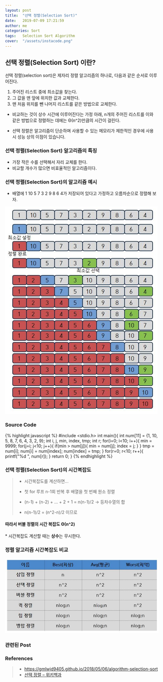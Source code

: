 ```yaml
---
layout: post
title:  "선택 정렬(Selection Sort)"
date:   2019-07-09 17:21:59
author: me
categories: Sort
tags:	Selection Sort Algorithm
cover:  "/assets/instacode.png"
---
```


## 선택 정렬(Selection Sort) 이란?
선택 정렬(selection sort)은 제자리 정렬 알고리즘의 하나로, 다음과 같은 순서로 이루어진다.

1. 주어진 리스트 중에 최소값을 찾는다.
2. 그 값을 맨 앞에 위치한 값과 교체한다.
3. 맨 처음 위치를 뺀 나머지 리스트를 같은 방법으로 교체한다.

* 비교하는 것이 상수 시간에 이루어진다는 가정 아래, n개의 주어진 리스트를 이와 같은 방법으로 정렬하는 데에는 Θ(n^2)만큼의 시간이 걸린다.

* 선택 정렬은 알고리즘이 단순하며 사용할 수 있는 메모리가 제한적인 경우에 사용 시 성능 상의 이점이 있습니다.


### 선택 정렬(Selection  Sort) 알고리즘의 특징
* 가장 작은 수를 선택해서 자리 교체를 한다.
* 비교할 개수가 많으면 비효율적인 알고리즘이다.


### 선택 정렬(Selection Sort)의 알고리즘 예시
* 배열에 1 10 5 7 3 2 9 8 6 4가 저장되어 있다고 가정하고 오름차순으로 정렬해 보자.


<a href="/assets/images/sort/selectionsort.JPG" data-lightbox="falcon9-large" data-title="Check out the image">
  <img src="/assets/images/sort/selectionsort.JPG" title="Check out the image">
</a>


### Source Code
{% highlight javascript %}
#include <stdio.h>
int main(){
	int num[11] = {1, 10, 5, 8, 7, 6, 4, 3, 2, 9};
	int i, j, min, index, tmp;
	int r;
	for(i=0; i<10; i++){
		min = 9999;
		for(j=i; j<10; j++){
			if(min > num[j]){
				min = num[j];
				index = j;
			}
		}
		tmp = num[i];
		num[i] = num[index];
		num[index] = tmp;
	}
	for(r=0; r<10; r++){
		printf("%d ", num[r]);
	}
	return 0;
}
{% endhighlight %}


### 선택 정렬(Selection  Sort)의 시간복잡도
>
> * 시간복잡도를 계산하면...
> * 첫 for 루프 n-1회 반복 후 배열을 첫 번째 원소 정렬
> * (n-1) + (n-2) + ... + 2 + 1 = n(n-1)/2 -> 등차수열의 합
> 
> 
> * n(n-1)/2 = (n^2-n)/2 이므로 
<h4>따라서 버블 정렬의 시간 복잡도 Θ(n^2)</h4>
  * 시간복잡도 계산할 때는 <strong>상수</strong>는 무시한다.



### 정렬 알고리즘 시간복잡도 비교
<a href="/assets/images/sort/sorting_bigo_comp.JPG" data-lightbox="falcon9-large" data-title="Check out the image">
  <img src="/assets/images/sort/sorting_bigo_comp.JPG" title="Check out the image">
</a>



### 관련된 Post




### References

> * <a href="https://gmlwjd9405.github.io/2018/05/06/algorithm-selection-sort.html">https://gmlwjd9405.github.io/2018/05/06/algorithm-selection-sort<a>
> * <a href="https://ko.wikipedia.org/wiki/%EC%84%A0%ED%83%9D_%EC%A0%95%EB%A0%AC">선택 정렬 – 위키백과<a>
